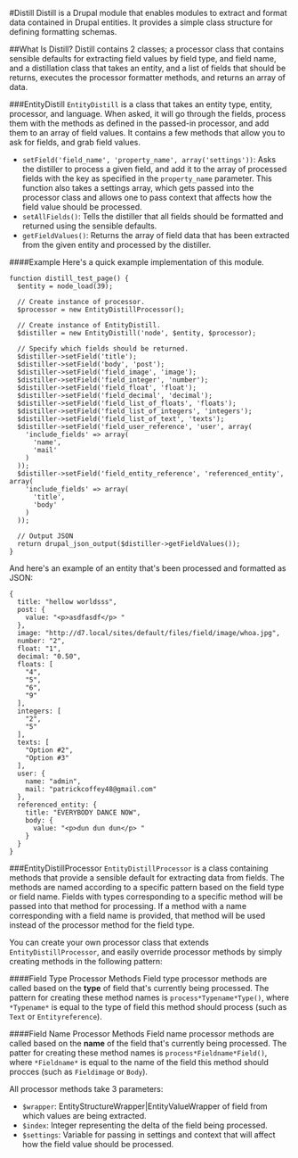 #Distill
Distill is a Drupal module that enables modules to extract and format data contained in Drupal entities. It provides a simple class structure for defining formatting schemas.

##What Is Distill?
Distill contains 2 classes; a processor class that contains sensible defaults for extracting field values by field type, and field name, and a distillation class that takes an entity, and a list of fields that should be returns, executes the processor formatter methods, and returns an array of data.

###EntityDistill
`EntityDistill` is a class that takes an entity type, entity, processor, and language. When asked, it will go through the fields, process them with the methods as defined in the passed-in processor, and add them to an array of field values. It contains a few methods that allow you to ask for fields, and grab field values.

- `setField('field_name', 'property_name', array('settings'))`: Asks the distiller to process a given field, and add it to the array of processed fields with the key as specified in the `property_name` parameter. This function also takes a settings array, which gets passed into the processor class and allows one to pass context that affects how the field value should be processed.
- `setAllFields()`: Tells the distiller that all fields should be formatted and returned using the sensible defaults. 
- `getFieldValues()`: Returns the array of field data that has been extracted from the given entity and processed by the distiller.

####Example
Here's a quick example implementation of this module.

```
function distill_test_page() {
  $entity = node_load(39);

  // Create instance of processor.
  $processor = new EntityDistillProcessor();
  
  // Create instance of EntityDistill.
  $distiller = new EntityDistill('node', $entity, $processor);
  
  // Specify which fields should be returned.
  $distiller->setField('title');
  $distiller->setField('body', 'post');
  $distiller->setField('field_image', 'image');
  $distiller->setField('field_integer', 'number');
  $distiller->setField('field_float', 'float');
  $distiller->setField('field_decimal', 'decimal');
  $distiller->setField('field_list_of_floats', 'floats');
  $distiller->setField('field_list_of_integers', 'integers');
  $distiller->setField('field_list_of_text', 'texts');
  $distiller->setField('field_user_reference', 'user', array(
    'include_fields' => array(
      'name',
      'mail'
    )   
  )); 
  $distiller->setField('field_entity_reference', 'referenced_entity', array(
    'include_fields' => array(
      'title',
      'body'
    )                                                                                                                                                                              
  ));
  
  // Output JSON
  return drupal_json_output($distiller->getFieldValues());
}

```

And here's an example of an entity that's been processed and formatted as JSON:

```
{
  title: "hellow worldsss",
  post: {
    value: "<p>asdfasdf</p> "
  },
  image: "http://d7.local/sites/default/files/field/image/whoa.jpg",
  number: "2",
  float: "1",
  decimal: "0.50",
  floats: [
    "4",
    "5",
    "6",
    "9"
  ],
  integers: [
    "2",
    "5"
  ],
  texts: [
    "Option #2",
    "Option #3"
  ],
  user: {
    name: "admin",
    mail: "patrickcoffey48@gmail.com"
  },
  referenced_entity: {
    title: "EVERYBODY DANCE NOW",
    body: {
      value: "<p>dun dun dun</p> "
    }
  }
}
```




###EntityDistillProcessor
`EntityDistillProcessor` is a class containing methods that provide a sensible default for extracting data from fields. The methods are named according to a specific pattern based on the field type or field name. Fields with types corresponding to a specific method will be passed into that method for processing. If a method with a name corresponding with a field name is provided, that method will be used instead of the processor method for the field type.

You can create your own processor class that extends `EntityDistillProcessor`, and easily override processor methods by simply creating methods in the following pattern:

####Field Type Processor Methods
Field type processor methods are called based on the **type** of field that's currently being processed. The pattern for creating these method names is `process*Typename*Type()`, where `*Typename*` is equal to the type of field this method should process (such as `Text` or `Entityreference`).

####Field Name Processor Methods
Field name processor methods are called based on the **name** of the field that's currently being processed. The patter for creating these method names is `process*Fieldname*Field()`, where `*Fieldname*` is equal to the name of the field this method should procces (such as `Fieldimage` or `Body`).

All processor methods take 3 parameters:

 - `$wrapper`: EntityStructureWrapper|EntityValueWrapper of field from which values are being extracted.
 - `$index`: Integer representing the delta of the field being processed.
 - `$settings`: Variable for passing in settings and context that will affect how the field value should be processed.
 
 